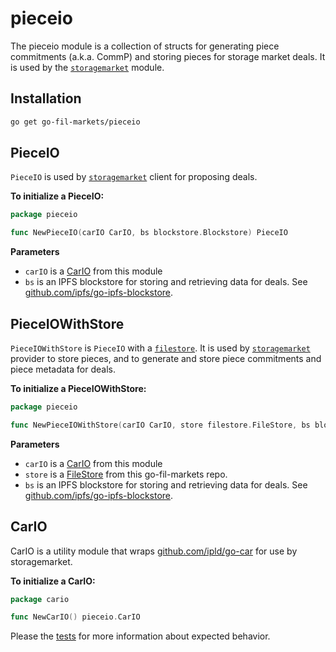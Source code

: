 # pieceio

The pieceio module is a collection of structs for generating piece commitments (a.k.a. CommP) and 
storing pieces for storage market deals. It is used by the 
[`storagemarket`](../storagemarket) module.

## Installation
```bash
go get go-fil-markets/pieceio
```

## PieceIO
`PieceIO` is used by [`storagemarket`](../storagemarket) client for proposing deals. 

**To initialize a PieceIO:**
```go
package pieceio

func NewPieceIO(carIO CarIO, bs blockstore.Blockstore) PieceIO
```
**Parameters**
* `carIO` is a [CarIO](#CarIO) from this module
* `bs` is an IPFS blockstore for storing and retrieving data for deals. See
 [github.com/ipfs/go-ipfs-blockstore](github.com/ipfs/go-ipfs-blockstore).

## PieceIOWithStore
`PieceIOWithStore` is `PieceIO` with a [`filestore`](../filestore). It is used by 
[`storagemarket`](../storagemarket) provider to store pieces, and to generate and store piece commitments
 and piece metadata for deals. 
 
**To initialize a PieceIOWithStore:**

```go
package pieceio

func NewPieceIOWithStore(carIO CarIO, store filestore.FileStore, bs blockstore.Blockstore) PieceIOWithStore
```
**Parameters**
* `carIO` is a [CarIO](#CarIO) from this module
* `store` is a [FileStore](../filestore) from this go-fil-markets repo.
* `bs` is an IPFS blockstore for storing and retrieving data for deals. See
 [github.com/ipfs/go-ipfs-blockstore](github.com/ipfs/go-ipfs-blockstore).

## CarIO
CarIO is a utility module that wraps [github.com/ipld/go-car](https://github.com/ipld/go-car) for use by storagemarket.

**To initialize a CarIO:**
```go
package cario

func NewCarIO() pieceio.CarIO
```

Please the [tests](pieceio_test.go) for more information about expected behavior.